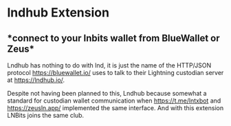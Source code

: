 <h1>lndhub Extension</h1>
<h2>*connect to your lnbits wallet from BlueWallet or Zeus*</h2>

Lndhub has nothing to do with lnd, it is just the name of the HTTP/JSON protocol https://bluewallet.io/ uses to talk to their Lightning custodian server at https://lndhub.io/.

Despite not having been planned to this, Lndhub because somewhat a standard for custodian wallet communication when https://t.me/lntxbot and https://zeusln.app/ implemented the same interface. And with this extension LNBits joins the same club.
